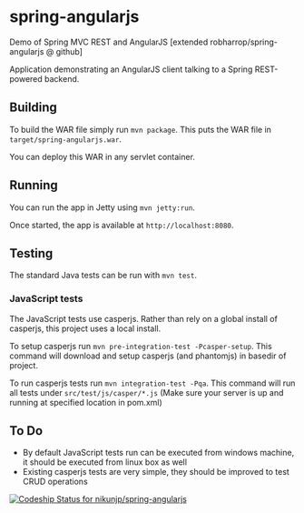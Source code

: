 spring-angularjs
================

Demo of Spring MVC REST and AngularJS [extended robharrop/spring-angularjs @ github]

Application demonstrating an AngularJS client talking to a Spring REST-powered backend.

## Building

To build the WAR file simply run `mvn package`. This puts the WAR
file in `target/spring-angularjs.war`.

You can deploy this WAR in any servlet container.

## Running

You can run the app in Jetty using `mvn jetty:run`.

Once started, the app is available at `http://localhost:8080`.

## Testing

The standard Java tests can be run with `mvn test`.

### JavaScript tests

The JavaScript tests use casperjs. Rather than rely on a
global install of casperjs, this project uses a local install.

To setup casperjs run `mvn pre-integration-test -Pcasper-setup`. This command will download and setup casperjs (and phantomjs) in basedir of project. 

To run casperjs tests run `mvn integration-test -Pqa`. This command will run all tests under `src/test/js/casper/*.js` (Make sure your server is up and running at specified location in pom.xml)

## To Do

- By default JavaScript tests run can be executed from windows machine, it should be executed from linux box as well
- Existing casperjs tests are very simple, they should be improved to test CRUD operations

[ ![Codeship Status for nikunjp/spring-angularjs](https://www.codeship.io/projects/b882aca0-0023-0132-7895-0aeb6fd0d794/status)](https://www.codeship.io/projects/29869)



